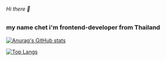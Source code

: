 ###### Hi there 👋
### my name chet i'm frontend-developer from Thailand

[![Anurag's GitHub stats](https://github-readme-stats.vercel.app/api?username=CHETcica&theme=radical&bg_color=DEG,COLOR1,COLOR2,COLOR3...COLOR10)](https://github.com/anuraghazra/github-readme-stats)

[![Top Langs](https://github-readme-stats.vercel.app/api/top-langs/?username=CHETcica&layout=compact&theme=radical)](https://github.com/anuraghazra/github-readme-stats)
